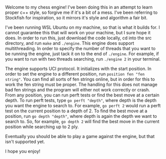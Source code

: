Welcome to my chess engine! I've been doing this in an attempt to learn proper c++ style, so forgive me if it's a bit of a mess.
I've been referring to Stockfish for inspiration, so it mirrors it's style and algorithm a fair bit.

I've been running WSL Ubuntu on my machine, so that is what it builds for. I cannot guarantee this that will work on your machine,
but I sure hope it does. In order to run this, just download the code locally, cd into the src directory, and run `make` and
`./engine`. This engine does support multithreading. In order to specify the number of threads that you want to be running the
engine, just tack it on to the end of `./engine`. For example, if you want to run with two threads searching, run `./engine 2`
in your terminal. 


The engine supports UCI protocol. It initializes with the start position. In order to set the engine to a different position,
run `position fen "fen string"`. You can find all sorts of fen strings online, but in order for this to work the fen string must be
proper. The handling for this does not manage bad fen strings and the program will either not work correctly or crash. From any position,
you can run perft tests or find the best move at a certain depth. To run perft tests, type `go perft "depth"`, where depth is the depth
you want the engine to search to. For example, `go perft 2` would run a perft test on the current position to a depth of 2. 
To find the best move at a position, run `go depth "depth"`, where depth is again the depth we want to search to. So, for example,
`go depth 2` will find the best move in the current position while searching up to 2 ply. 


Eventually you should be able to play a game against the engine, but that isn't supported yet.

I hope you enjoy!
